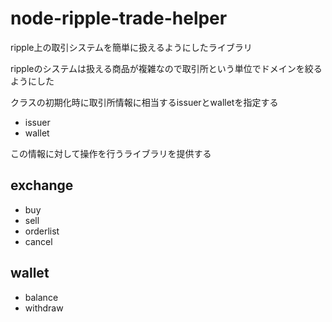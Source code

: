 node-ripple-trade-helper
========================
ripple上の取引システムを簡単に扱えるようにしたライブラリ

rippleのシステムは扱える商品が複雑なので取引所という単位でドメインを絞るようにした

クラスの初期化時に取引所情報に相当するissuerとwalletを指定する

* issuer
* wallet

この情報に対して操作を行うライブラリを提供する

exchange
--------

* buy
* sell
* orderlist
* cancel

wallet
------

* balance
* withdraw






